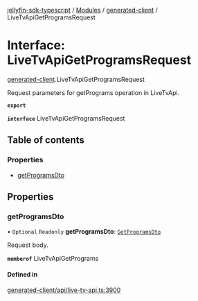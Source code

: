 [jellyfin-sdk-typescript](../README.md) / [Modules](../modules.md) / [generated-client](../modules/generated_client.md) / LiveTvApiGetProgramsRequest

# Interface: LiveTvApiGetProgramsRequest

[generated-client](../modules/generated_client.md).LiveTvApiGetProgramsRequest

Request parameters for getPrograms operation in LiveTvApi.

**`export`**

**`interface`** LiveTvApiGetProgramsRequest

## Table of contents

### Properties

- [getProgramsDto](generated_client.LiveTvApiGetProgramsRequest.md#getprogramsdto)

## Properties

### getProgramsDto

• `Optional` `Readonly` **getProgramsDto**: [`GetProgramsDto`](generated_client.GetProgramsDto.md)

Request body.

**`memberof`** LiveTvApiGetPrograms

#### Defined in

[generated-client/api/live-tv-api.ts:3900](https://github.com/thornbill/jellyfin-sdk-typescript/blob/e4df7f8/src/generated-client/api/live-tv-api.ts#L3900)
